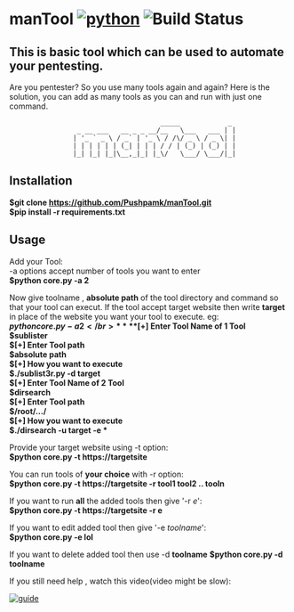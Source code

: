 manTool [![python](https://img.shields.io/badge/Python-2.7-brightgreen.svg?style=style=flat-square)](https://www.python.org/downloads/) ![Build Status](https://travis-ci.org/Pushpamk/manTool.svg?branch=master) 
==
This is basic tool which can be used to automate your pentesting.
--
Are you pentester? So you use many tools again and again? Here is the solution, you can add as many tools as you can and run with just one command.  

					                      _____            _ 
					 _ __ ___   __ _ _ __/__   \___   ___ | |
					| '_ ` _ \ / _` | '_ \ / /\/ _ \ / _ \| |
					| | | | | | (_| | | | / / | (_) | (_) | |
					|_| |_| |_|\__,_|_| |_\/   \___/ \___/|_|

Installation
--
**$git clone https://github.com/Pushpamk/manTool.git  
$pip install -r requirements.txt**

Usage
-- 
Add your Tool:</br>
-a options accept number of tools you want to enter</br>
**$python core.py -a 2</br>**

Now give toolname , **absolute path** of the tool directory and command so that your tool can execut. If the tool accept target website then write **target** in place of the website you want your tool to execute. eg: </br> 
**$python core.py -a 2</br>**
**$[+] Enter Tool Name of 1 Tool  
$sublister  
$[+] Enter Tool path  
$absolute path  
$[+] How you want to execute  
$./sublist3r.py -d target  
$[+] Enter Tool Name of 2 Tool  
$dirsearch  
$[+] Enter Tool path  
$/root/.../  
$[+] How you want to execute  
$./dirsearch -u target -e * </br>** 

Provide your target website using -t option:</br>
**$python core.py -t https://targetsite</br>**

You can run tools of **your choice** with -r option:</br>
**$python core.py -t https://targetsite -r tool1 tool2 .. tooln </br>**

If you want to run **all** the added tools then give '-r *e*':</br>
**$python core.py -t https://targetsite -r e  </br>**

If you want to edit added tool then give '-e *toolname*':</br>
**$python core.py -e lol**

If you want to delete added tool then use -d **toolname**
**$python core.py -d toolname**

If you still need help , watch this video(video might be slow):  

[![guide](https://user-images.githubusercontent.com/25183920/40880741-f47ece4e-66d3-11e8-9615-44e3cef9b96c.png)](https://asciinema.org/a/20GjZQ5jOnJxDJxc5Y79HSuxz)

